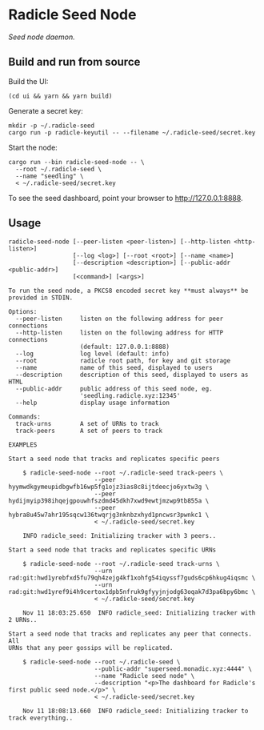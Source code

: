 # Radicle Seed Node

*Seed node daemon.*

## Build and run from source

Build the UI:

    (cd ui && yarn && yarn build)

Generate a secret key:

    mkdir -p ~/.radicle-seed
    cargo run -p radicle-keyutil -- --filename ~/.radicle-seed/secret.key

Start the node:

    cargo run --bin radicle-seed-node -- \
      --root ~/.radicle-seed \
      --name "seedling" \
      < ~/.radicle-seed/secret.key

To see the seed dashboard, point your browser to http://127.0.0.1:8888.

## Usage

    radicle-seed-node [--peer-listen <peer-listen>] [--http-listen <http-listen>]
                      [--log <log>] [--root <root>] [--name <name>]
                      [--description <description>] [--public-addr <public-addr>]
                      [<command>] [<args>]

    To run the seed node, a PKCS8 encoded secret key **must always** be
    provided in STDIN.

    Options:
      --peer-listen     listen on the following address for peer connections
      --http-listen     listen on the following address for HTTP connections
                        (default: 127.0.0.1:8888)
      --log             log level (default: info)
      --root            radicle root path, for key and git storage
      --name            name of this seed, displayed to users
      --description     description of this seed, displayed to users as HTML
      --public-addr     public address of this seed node, eg.
                        'seedling.radicle.xyz:12345'
      --help            display usage information

    Commands:
      track-urns        A set of URNs to track
      track-peers       A set of peers to track

    EXAMPLES

    Start a seed node that tracks and replicates specific peers

        $ radicle-seed-node --root ~/.radicle-seed track-peers \
                            --peer hyymwdkgymeupidbgwfb16wp5fg1ojz3ias8c8ijtdeecjo6yxtw3g \
                            --peer hydijmyip398ihqejgpouwhfszdmd45dkh7xwd9ewtjmzwp9tb855a \
                            --peer hybra8u45w7ahr195sqcw136twqrjg3nknbzxhyd1pncwsr3pwnkc1 \
                            < ~/.radicle-seed/secret.key

        INFO radicle_seed: Initializing tracker with 3 peers..

    Start a seed node that tracks and replicates specific URNs

        $ radicle-seed-node --root ~/.radicle-seed track-urns \
                            --urn rad:git:hwd1yrebfxd5fu79qh4zejg4kf1xohfg54iqyssf7guds6cp6hkug4iqsmc \
                            --urn rad:git:hwd1yref9i4h9certox1dpb5nfruk9gfyyjnjodg63oqak7d3pa6bpy6bmc \
                            < ~/.radicle-seed/secret.key

        Nov 11 18:03:25.650  INFO radicle_seed: Initializing tracker with 2 URNs..

    Start a seed node that tracks and replicates any peer that connects. All
    URNs that any peer gossips will be replicated.

        $ radicle-seed-node --root ~/.radicle-seed \
                            --public-addr "superseed.monadic.xyz:4444" \
                            --name "Radicle seed node" \
                            --description "<p>The dashboard for Radicle's first public seed node.</p>" \
                            < ~/.radicle-seed/secret.key

        Nov 11 18:08:13.660  INFO radicle_seed: Initializing tracker to track everything..
